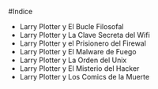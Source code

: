 #Indice

* Larry Plotter y El Bucle Filosofal
* Larry Plotter y La Clave Secreta del Wifi
* Larry Plotter y el Prisionero del Firewal 
* Larry Plotter y El Malware de Fuego
* Larry Plotter y La Orden del Unix 
* Larry Plotter y El Misterio del Hacker
* Larry Plotter y Los Comics de la Muerte
